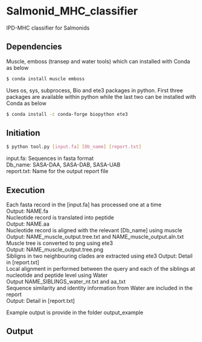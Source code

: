 # Salmonid_MHC_classifier
IPD-MHC classifier for Salmonids


## Dependencies
Muscle, emboss (transep and water tools) which can installed with Conda as below
```bash
$ conda install muscle emboss
```

Uses os, sys, subprocess, Bio and ete3 packages in python.
First three packages are available within python while the last two can be installed with Conda as below
```bash
$ conda install -c conda-forge biopython ete3 
```

## Initiation
```bash
$ python tool.py [input.fa] [Db_name] [report.txt]
```  

input.fa: Sequences in fasta format  
Db_name: SASA-DAA, SASA-DAB, SASA-UAB  
report.txt: Name for the output report file  

## Execution
Each fasta record in the [input.fa] has processed one at a time  
  Output: NAME.fa  
Nucleotide record is translated into peptide  
  Output: NAME.aa  
Nucleotide record is aligned with the relevant [Db_name] using muscle  
  Output: NAME_muscle_output.tree.txt and NAME_muscle_output.aln.txt  
Muscle tree is converted to png using ete3  
  Output: NAME_muscle_output.tree.png  
Sibligns in two neighbouring clades are extracted using ete3
  Output: Detail in [report.txt]  
Local alignment in performed between the query and each of the siblings at nucleotide and peptide level using Water  
  Output NAME_SIBLINGS_water_nt.txt and aa_txt  
Sequence similarity and identity information from Water are included in the report  
  Output: Detail in [report.txt]  
  
Example output is provide in the folder output_example



## Output
